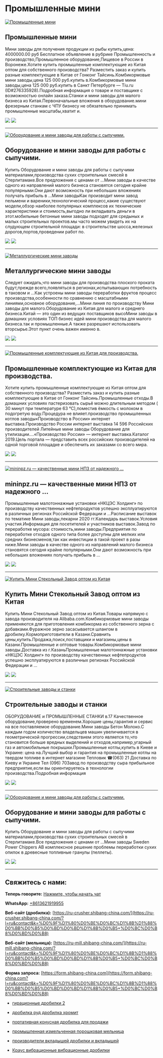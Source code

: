 # Промышленные мини

<a href="https://swt.shibang-china.com/?l=ru&img&k=%D0%9F%D1%80%D0%BE%D0%BC%D1%8B%D1%88%D0%BB%D0%B5%D0%BD%D0%BD%D1%8B%D0%B5+%D0%BC%D0%B8%D0%BD%D0%B8" target="_blank">![Промышленные мини](http://static.shibang-china.com/all-800x300/509.jpg)</a>

## Промышленные мини
Мини заводы для получения продукции из рыбы купить,цена: 4000000.00 руб Бесплатное объявление в рубрике Промышленность и производство,Промышленное оборудование,Пищевое в России в Воронеже.Хотите купить промышленные комплектующие из Китая оптом для собственного производства? Разместить заказ и купить разные комплектующие в Китае от Гонконг Тайсинь.Комбикормовые мини заводы,цена 125 000 руб.купить в.Комбикормовые мини заводы,цена 125 000 руб.купить в Санкт Петербурге — Tiu.ru (ID#276335928).Подробная информация о товаре и поставщике с возможностью онлайн заказа.Станки и мини заводы для малого бизнеса из Китая.Первоначальные вложения в оборудование.мини фрезерным станкам с ЧПУ бизнесу не обязательно принимать промышленные масштабы,хватит и.


<a href="https://whatsapp.shibangsoft.com/WhatsApp.php" target="_blank" title="WhatsApp">![](http://static.shibang-china.com/icon/whatsapp.png)</a> <a href="https://swt.shibang-china.com/?l=ru&icon&k=%D0%9F%D1%80%D0%BE%D0%BC%D1%8B%D1%88%D0%BB%D0%B5%D0%BD%D0%BD%D1%8B%D0%B5+%D0%BC%D0%B8%D0%BD%D0%B8" target="_blank">![](http://static.shibang-china.com/icon/chat-ru.png)</a>

---

<a href="https://swt.shibang-china.com/?l=ru&img&k=%D0%9F%D1%80%D0%BE%D0%BC%D1%8B%D1%88%D0%BB%D0%B5%D0%BD%D0%BD%D1%8B%D0%B5+%D0%BC%D0%B8%D0%BD%D0%B8" target="_blank">![Оборудование и мини заводы для работы с сыпучими.](http://static.shibang-china.com/all-800x300/26.jpg)</a>

## Оборудование и мини заводы для работы с сыпучими.
Купить Оборудование и мини заводы для работы с сыпучими материалами,производства сухих строительных смесей в Стерлитамаке.Все предложения с ценами от …Мини заводы в качестве одного из направлений малого бизнеса становятся сегодня крайне популярными.Они дают возможность при небольших вложениях получать прибыль в …Мини заводыКак производит мини завод пельмени и вареники,технологический процесс,какие существуют модели,обзор наиболее популярных комплексов их технические характеристики и стоимость,выгодно ли вкладывать деньги в этот.мобильные бетонные мини заводы подходят для средыных и малых строительных проектов.мы часто можем увидеть их на слудующем строительной площади: в строительстве шосса,железных дорогов,портов,проведении работ по.


<a href="https://whatsapp.shibangsoft.com/WhatsApp.php" target="_blank" title="WhatsApp">![](http://static.shibang-china.com/icon/whatsapp.png)</a> <a href="https://swt.shibang-china.com/?l=ru&icon&k=%D0%9F%D1%80%D0%BE%D0%BC%D1%8B%D1%88%D0%BB%D0%B5%D0%BD%D0%BD%D1%8B%D0%B5+%D0%BC%D0%B8%D0%BD%D0%B8" target="_blank">![](http://static.shibang-china.com/icon/chat-ru.png)</a>

---

<a href="https://swt.shibang-china.com/?l=ru&img&k=%D0%9F%D1%80%D0%BE%D0%BC%D1%8B%D1%88%D0%BB%D0%B5%D0%BD%D0%BD%D1%8B%D0%B5+%D0%BC%D0%B8%D0%BD%D0%B8" target="_blank">![Металлургические мини заводы](http://static.shibang-china.com/all-800x300/214.jpg)</a>

## Металлургические мини заводы
Следует ожидать,что мини заводы для производства плоского проката будут,прежде всего,появляться в регионах,испытывающих потребность в таковом и …Как устроены мини заводы переработки фруктов процесс производства,особенности по сравнению с масштабными линиями,основное оборудование,…Мини линия по производству Мини заводы для малого.Оборудование из Китая для малого и среднего бизнеса.Китай — это один из ведущих поставщиков высоМини заводы в домашних условиях ТОП бизнес идей мини производства для малого бизнеса.так и промышленные.А также разрешают использовать вторсырье.Этот пункт очень важен именно в.


<a href="https://whatsapp.shibangsoft.com/WhatsApp.php" target="_blank" title="WhatsApp">![](http://static.shibang-china.com/icon/whatsapp.png)</a> <a href="https://swt.shibang-china.com/?l=ru&icon&k=%D0%9F%D1%80%D0%BE%D0%BC%D1%8B%D1%88%D0%BB%D0%B5%D0%BD%D0%BD%D1%8B%D0%B5+%D0%BC%D0%B8%D0%BD%D0%B8" target="_blank">![](http://static.shibang-china.com/icon/chat-ru.png)</a>

---

<a href="https://swt.shibang-china.com/?l=ru&img&k=%D0%9F%D1%80%D0%BE%D0%BC%D1%8B%D1%88%D0%BB%D0%B5%D0%BD%D0%BD%D1%8B%D0%B5+%D0%BC%D0%B8%D0%BD%D0%B8" target="_blank">![Промышленные комплектующие из Китая для производства.](http://static.shibang-china.com/all-800x300/1530.jpg)</a>

## Промышленные комплектующие из Китая для производства.
Хотите купить промышленные комплектующие из Китая оптом для собственного производства? Разместить заказ и купить разные комплектующие в Китае от Гонконг Тайсинь.Промышленные отходы.В домашних условиях пастеризовать сырьё можно длительным методом ( 30 минут при температуре 63 &#176;С),поместив ёмкость с молоком в подогретую воду.Процедура не влияет.производство промышленных котлов заводы&#171;Производство в России&#187; интернет выставка.Производство России интернет выставка 14 596 Российских производителей Литейные мини заводы Оборудование для утилизации.…&#171;Производство России&#187; — интернет выставка.Каталог 2019.Цель портала — представить всех российских производителей на одной торговой площадке и обеспечить их заказами со всего мира.


<a href="https://whatsapp.shibangsoft.com/WhatsApp.php" target="_blank" title="WhatsApp">![](http://static.shibang-china.com/icon/whatsapp.png)</a> <a href="https://swt.shibang-china.com/?l=ru&icon&k=%D0%9F%D1%80%D0%BE%D0%BC%D1%8B%D1%88%D0%BB%D0%B5%D0%BD%D0%BD%D1%8B%D0%B5+%D0%BC%D0%B8%D0%BD%D0%B8" target="_blank">![](http://static.shibang-china.com/icon/chat-ru.png)</a>

---

<a href="https://swt.shibang-china.com/?l=ru&img&k=%D0%9F%D1%80%D0%BE%D0%BC%D1%8B%D1%88%D0%BB%D0%B5%D0%BD%D0%BD%D1%8B%D0%B5+%D0%BC%D0%B8%D0%BD%D0%B8" target="_blank">![mininpz.ru — качественные мини НПЗ от надежного …](http://static.shibang-china.com/all-800x300/1455.jpg)</a>

## mininpz.ru — качественные мини НПЗ от надежного …
Промышленные малотоннажные установки &#171;НКЦЭС Холдинг&#187; по производству качественных нефтепродуктов успешно эксплуатируются в различных регионах Российской Федерации и …Расписание выставок по тематике Мини заводы,пекарни 2020 гг.Календарь выставок.Условия участия.Информация для посетителей и участников выставок.Завод по переработке мусора: стоимость,мини заводы.Предприятия по переработке отходов одного типа более доступны для мелких или средних бизнесменов,так как инвестиции в такой проект в разы ниже.Мини заводы в качестве одного из направлений малого бизнеса становятся сегодня крайне популярными.Они дают возможность при небольших вложениях получать прибыль в …


<a href="https://whatsapp.shibangsoft.com/WhatsApp.php" target="_blank" title="WhatsApp">![](http://static.shibang-china.com/icon/whatsapp.png)</a> <a href="https://swt.shibang-china.com/?l=ru&icon&k=%D0%9F%D1%80%D0%BE%D0%BC%D1%8B%D1%88%D0%BB%D0%B5%D0%BD%D0%BD%D1%8B%D0%B5+%D0%BC%D0%B8%D0%BD%D0%B8" target="_blank">![](http://static.shibang-china.com/icon/chat-ru.png)</a>

---

<a href="https://swt.shibang-china.com/?l=ru&img&k=%D0%9F%D1%80%D0%BE%D0%BC%D1%8B%D1%88%D0%BB%D0%B5%D0%BD%D0%BD%D1%8B%D0%B5+%D0%BC%D0%B8%D0%BD%D0%B8" target="_blank">![Купить Мини Стекольный Завод оптом из Китая](http://static.shibang-china.com/all-800x300/61.jpg)</a>

## Купить Мини Стекольный Завод оптом из Китая
Купить Мини Стекольный Завод оптом из Китая.Товары напрямую с завода производителя на Alibaba.com.Комбикормовые мини заводы применяются для приготовления комбикорма из собственного зерна с добавками.Фуражное зерно засасывается шлангом в дробилку.Кормоприготовители в Казани.Сравнить цены,купить.Продажа,поиск,поставщики и магазины,цены в Казани.Промышленные и оптовые товары.Комбикормовые мини заводы.Доставка из г.КазаньПромышленные малотоннажные установки &#171;НКЦЭС Холдинг&#187; по производству качественных нефтепродуктов успешно эксплуатируются в различных регионах Российской Федерации и …


<a href="https://whatsapp.shibangsoft.com/WhatsApp.php" target="_blank" title="WhatsApp">![](http://static.shibang-china.com/icon/whatsapp.png)</a> <a href="https://swt.shibang-china.com/?l=ru&icon&k=%D0%9F%D1%80%D0%BE%D0%BC%D1%8B%D1%88%D0%BB%D0%B5%D0%BD%D0%BD%D1%8B%D0%B5+%D0%BC%D0%B8%D0%BD%D0%B8" target="_blank">![](http://static.shibang-china.com/icon/chat-ru.png)</a>

---

<a href="https://swt.shibang-china.com/?l=ru&img&k=%D0%9F%D1%80%D0%BE%D0%BC%D1%8B%D1%88%D0%BB%D0%B5%D0%BD%D0%BD%D1%8B%D0%B5+%D0%BC%D0%B8%D0%BD%D0%B8" target="_blank">![Строительные заводы и станки](http://static.shibang-china.com/all-800x300/468.jpg)</a>

## Строительные заводы и станки
ОБОРУДОВАНИЕ и ПРОМЫШЛЕННЫЕ СТАНКИ в.17 Качественное оборудование,проверено временем.Хорошие цены,гарантия и сервис на все поставляемое оборудование.Мини заводы Бетон Молоко.С каждым годом количество владельцев машин увеличивается в геометрической прогрессии,следствием этого является то,что становится больше вредных выделений и отходов,например,угарный газ и автомобильные покрышки.Промышленные котлы,купить в Киеве и Украине: цена на.Лучший выбор и гарантия на промышленные котлы на твердом топливе в интернет магазине Тепловик ☎(063) 21 Доставка по Киеву и Украине Тел (096) 70Завод по производству сыра прибыльное предприятие,если вы ориентируетесь в технологии производства.Подробная информация


<a href="https://whatsapp.shibangsoft.com/WhatsApp.php" target="_blank" title="WhatsApp">![](http://static.shibang-china.com/icon/whatsapp.png)</a> <a href="https://swt.shibang-china.com/?l=ru&icon&k=%D0%9F%D1%80%D0%BE%D0%BC%D1%8B%D1%88%D0%BB%D0%B5%D0%BD%D0%BD%D1%8B%D0%B5+%D0%BC%D0%B8%D0%BD%D0%B8" target="_blank">![](http://static.shibang-china.com/icon/chat-ru.png)</a>

---

<a href="https://swt.shibang-china.com/?l=ru&img&k=%D0%9F%D1%80%D0%BE%D0%BC%D1%8B%D1%88%D0%BB%D0%B5%D0%BD%D0%BD%D1%8B%D0%B5+%D0%BC%D0%B8%D0%BD%D0%B8" target="_blank">![Оборудование и мини заводы для работы с сыпучими.](http://static.shibang-china.com/all-800x300/160.jpg)</a>

## Оборудование и мини заводы для работы с сыпучими.
Купить Оборудование и мини заводы для работы с сыпучими материалами,производства сухих строительных смесей в Стерлитамаке.Все предложения с ценами от …Мини заводы Sweden Power Chippers AB комплексное решение проблемы переработки сухих опилок в древесные топливные гранулы (пеллеты).

<a href="https://whatsapp.shibangsoft.com/WhatsApp.php" target="_blank" title="WhatsApp">![](http://static.shibang-china.com/icon/whatsapp.png)</a> <a href="https://swt.shibang-china.com/?l=ru&icon&k=%D0%9F%D1%80%D0%BE%D0%BC%D1%8B%D1%88%D0%BB%D0%B5%D0%BD%D0%BD%D1%8B%D0%B5+%D0%BC%D0%B8%D0%BD%D0%B8" target="_blank">![](http://static.shibang-china.com/icon/chat-ru.png)</a>

---
## Свяжитесь с нами:

**Теперь говорите:** [Нажмите, чтобы начать чат](https://swt.shibang-china.com?l=ru&contact&k=%D0%9F%D1%80%D0%BE%D0%BC%D1%8B%D1%88%D0%BB%D0%B5%D0%BD%D0%BD%D1%8B%D0%B5+%D0%BC%D0%B8%D0%BD%D0%B8)

**WhatsApp:**  [+8613621919955](https://whatsapp.shibangsoft.com/WhatsApp.php)

**Веб-сайт (дробилка):** [https://ru-crusher.shibang-china.com/](https://ru-crusher.shibang-china.com/?l=ru&contact&k=%D0%9F%D1%80%D0%BE%D0%BC%D1%8B%D1%88%D0%BB%D0%B5%D0%BD%D0%BD%D1%8B%D0%B5+%D0%BC%D0%B8%D0%BD%D0%B8)

**Веб-сайт (мельница):** [https://ru-mill.shibang-china.com/](https://ru-mill.shibang-china.com/?l=ru&contact&k=%D0%9F%D1%80%D0%BE%D0%BC%D1%8B%D1%88%D0%BB%D0%B5%D0%BD%D0%BD%D1%8B%D0%B5+%D0%BC%D0%B8%D0%BD%D0%B8)

**Форма запроса:** [https://form.shibang-china.com](https://form.shibang-china.com?l=ru&contact&k=%D0%9F%D1%80%D0%BE%D0%BC%D1%8B%D1%88%D0%BB%D0%B5%D0%BD%D0%BD%D1%8B%D0%B5+%D0%BC%D0%B8%D0%BD%D0%B8)

* [гирационные дробилки 2](../131/%D0%B3%D0%B8%D1%80%D0%B0%D1%86%D0%B8%D0%BE%D0%BD%D0%BD%D1%8B%D0%B5%20%D0%B4%D1%80%D0%BE%D0%B1%D0%B8%D0%BB%D0%BA%D0%B8%202.md)

* [дробилка руд дробилка хромит](../135/%D0%B4%D1%80%D0%BE%D0%B1%D0%B8%D0%BB%D0%BA%D0%B0%20%D1%80%D1%83%D0%B4%20%D0%B4%D1%80%D0%BE%D0%B1%D0%B8%D0%BB%D0%BA%D0%B0%20%D1%85%D1%80%D0%BE%D0%BC%D0%B8%D1%82.md)

* [портативная конусная дробилка для продажи](../132/%D0%BF%D0%BE%D1%80%D1%82%D0%B0%D1%82%D0%B8%D0%B2%D0%BD%D0%B0%D1%8F%20%D0%BA%D0%BE%D0%BD%D1%83%D1%81%D0%BD%D0%B0%D1%8F%20%D0%B4%D1%80%D0%BE%D0%B1%D0%B8%D0%BB%D0%BA%D0%B0%20%D0%B4%D0%BB%D1%8F%20%D0%BF%D1%80%D0%BE%D0%B4%D0%B0%D0%B6%D0%B8.md)

* [промышленная измельченная порошковая мельница](../135/%D0%BF%D1%80%D0%BE%D0%BC%D1%8B%D1%88%D0%BB%D0%B5%D0%BD%D0%BD%D0%B0%D1%8F%20%D0%B8%D0%B7%D0%BC%D0%B5%D0%BB%D1%8C%D1%87%D0%B5%D0%BD%D0%BD%D0%B0%D1%8F%20%D0%BF%D0%BE%D1%80%D0%BE%D1%88%D0%BA%D0%BE%D0%B2%D0%B0%D1%8F%20%D0%BC%D0%B5%D0%BB%D1%8C%D0%BD%D0%B8%D1%86%D0%B0.md)

* [производители вкладышей дробилки и вкладышей](../134/%D0%BF%D1%80%D0%BE%D0%B8%D0%B7%D0%B2%D0%BE%D0%B4%D0%B8%D1%82%D0%B5%D0%BB%D0%B8%20%D0%B2%D0%BA%D0%BB%D0%B0%D0%B4%D1%8B%D1%88%D0%B5%D0%B9%20%D0%B4%D1%80%D0%BE%D0%B1%D0%B8%D0%BB%D0%BA%D0%B8%20%D0%B8%20%D0%B2%D0%BA%D0%BB%D0%B0%D0%B4%D1%8B%D1%88%D0%B5%D0%B9.md)

* [Краус вибрационные вибрационные дробилки](../133/%D0%9A%D1%80%D0%B0%D1%83%D1%81%20%D0%B2%D0%B8%D0%B1%D1%80%D0%B0%D1%86%D0%B8%D0%BE%D0%BD%D0%BD%D1%8B%D0%B5%20%D0%B2%D0%B8%D0%B1%D1%80%D0%B0%D1%86%D0%B8%D0%BE%D0%BD%D0%BD%D1%8B%D0%B5%20%D0%B4%D1%80%D0%BE%D0%B1%D0%B8%D0%BB%D0%BA%D0%B8.md)